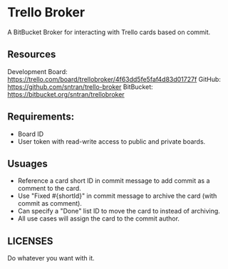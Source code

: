 # Trello Broker

A BitBucket Broker for interacting with Trello cards based on commit.

## Resources

Development Board: https://trello.com/board/trellobroker/4f63dd5fe5faf4d83d01727f
GitHub: https://github.com/sntran/trello-broker
BitBucket: https://bitbucket.org/sntran/trellobroker

## Requirements:

* Board ID
* User token with read-write access to public and private boards.

## Usuages

* Reference a card short ID in commit message to add commit as a comment to the card.
* Use "Fixed #{shortId}" in commit message to archive the card (with commit as comment).
* Can specify a "Done" list ID to move the card to instead of archiving.
* All use cases will assign the card to the commit author.

## LICENSES

Do whatever you want with it.